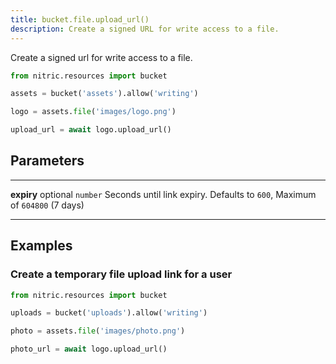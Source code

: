 ```yaml
---
title: bucket.file.upload_url()
description: Create a signed URL for write access to a file.
---
```


Create a signed url for write access to a file.

```python
from nitric.resources import bucket

assets = bucket('assets').allow('writing')

logo = assets.file('images/logo.png')

upload_url = await logo.upload_url()
```

## Parameters

---

**expiry** optional `number`
Seconds until link expiry. Defaults to `600`, Maximum of `604800` (7 days)

---

## Examples

### Create a temporary file upload link for a user

```python
from nitric.resources import bucket

uploads = bucket('uploads').allow('writing')

photo = assets.file('images/photo.png')

photo_url = await logo.upload_url()
```
